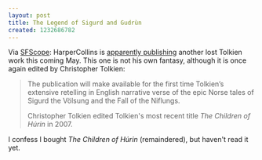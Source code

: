 ```yaml
---
layout: post
title: The Legend of Sigurd and Gudrùn
created: 1232686782
---
```

Via [SFScope](http://sfscope.com/2009/01/new-unpublished-tolkien-book-c.html):  HarperCollins is [apparently publishing](http://www.thebookseller.com/news/73781-new-tolkien-for-%20harpercollins.html) another lost Tolkien work this coming May.  This one is not his own fantasy, although it is once again edited by Christopher Tolkien:

> The publication will make available for the first time Tolkien’s extensive retelling in English narrative verse of the epic Norse tales of Sigurd the Völsung and the Fall of the Niflungs. <!--break-->
>
> Christopher Tolkien edited Tolkien's most recent title *The Children of Húrin* in 2007.

I confess I bought *The Children of Húrin* (remaindered), but haven't read it yet. 
